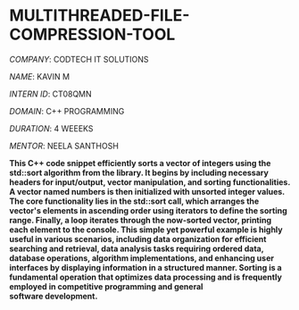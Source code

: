 # MULTITHREADED-FILE-COMPRESSION-TOOL

*COMPANY*: CODTECH IT SOLUTIONS

*NAME*: KAVIN M

*INTERN ID*: CT08QMN

*DOMAIN*: C++ PROGRAMMING

*DURATION*: 4 WEEEKS

*MENTOR*: NEELA SANTHOSH

**This C++ code snippet efficiently sorts a vector of integers using the std::sort algorithm from the <algorithm> library. It begins by including necessary headers for input/output, vector manipulation, and sorting functionalities. A vector named numbers is then initialized with unsorted integer values. The core functionality lies in the std::sort call, which arranges the vector's elements in ascending order using iterators to define the sorting range. Finally, a loop iterates through the now-sorted vector, printing each element to the console. This simple yet powerful example is highly useful in various scenarios, including data organization for efficient searching and retrieval, data analysis tasks requiring ordered data, database operations, algorithm implementations, and enhancing user interfaces by displaying information in a structured manner. Sorting is a fundamental operation that optimizes data processing and is frequently employed in competitive programming and general software development.**

